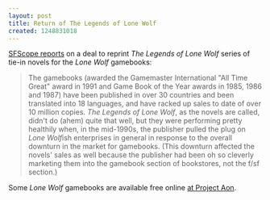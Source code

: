 ```yaml
---
layout: post
title: Return of The Legends of Lone Wolf
created: 1248831018
---
```

[SFScope reports](http://sfscope.com/2009/07/john-grant-signs-deal-to-repri.html) on a deal to reprint *The Legends of Lone Wolf* series of tie-in novels for the *Lone Wolf* gamebooks:

> The gamebooks (awarded the Gamemaster International "All Time Great" award in 1991 and Game Book of the Year awards in 1985, 1986 and 1987) have been published in over 30 countries and been translated into 18 languages, and have racked up sales to date of over 10 million copies. *The Legends of Lone Wolf*, as the novels are called, didn't do (ahem) quite that well, but they were performing pretty healthily when, in the mid-1990s, the publisher pulled the plug on *Lone Wolf*ish enterprises in general in response to the overall downturn in the market for gamebooks. (This downturn affected the novels' sales as well because the publisher had been oh so cleverly marketing them into the gamebook section of bookstores, not the f/sf section.)

Some *Lone Wolf* gamebooks are available free online [at Project Aon](http://www.projectaon.org/en/Main/Home).
